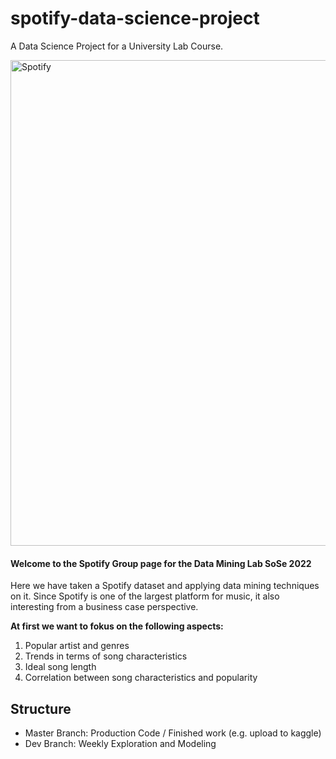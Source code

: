 # spotify-data-science-project
A Data Science Project for a University Lab Course.

<img width="777" alt="Spotify" src="https://user-images.githubusercontent.com/47475044/170836844-b69d2309-17c8-4f71-bb8f-7cd276cd0c70.png">


#### Welcome to the Spotify Group page for the Data Mining Lab SoSe 2022

Here we have taken a Spotify dataset and applying data mining techniques on it. Since Spotify is one of the largest platform for music, it also interesting from a business case perspective.

**At first we want to fokus on the following aspects:**

1. Popular artist and genres
2. Trends in terms of song characteristics
3. Ideal song length
4. Correlation between song characteristics and popularity


## Structure
- Master Branch: Production Code / Finished work (e.g. upload to kaggle)
- Dev Branch: Weekly Exploration and Modeling
